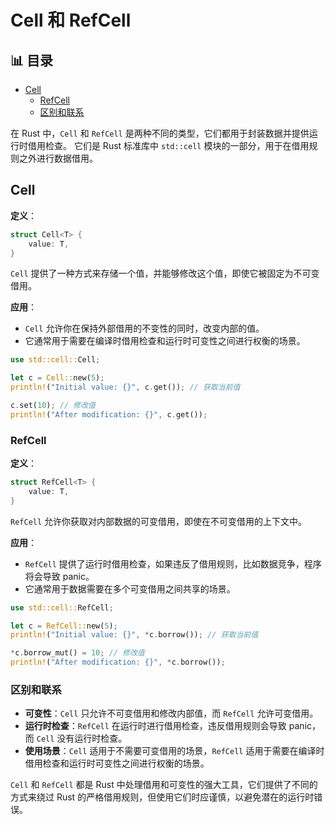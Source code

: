 ﻿# Cell 和 RefCell


## 📊 目录

- [Cell](#cell)
  - [RefCell](#refcell)
  - [区别和联系](#区别和联系)


在 Rust 中，`Cell` 和 `RefCell` 是两种不同的类型，它们都用于封装数据并提供运行时借用检查。
它们是 Rust 标准库中 `std::cell` 模块的一部分，用于在借用规则之外进行数据借用。

## Cell

**定义**：

```rust
struct Cell<T> {
    value: T,
}
```

`Cell` 提供了一种方式来存储一个值，并能够修改这个值，即使它被固定为不可变借用。

**应用**：

- `Cell` 允许你在保持外部借用的不变性的同时，改变内部的值。
- 它通常用于需要在编译时借用检查和运行时可变性之间进行权衡的场景。

```rust
use std::cell::Cell;

let c = Cell::new(5);
println!("Initial value: {}", c.get()); // 获取当前值

c.set(10); // 修改值
println!("After modification: {}", c.get());
```

### RefCell

**定义**：

```rust
struct RefCell<T> {
    value: T,
}
```

`RefCell` 允许你获取对内部数据的可变借用，即使在不可变借用的上下文中。

**应用**：

- `RefCell` 提供了运行时借用检查，如果违反了借用规则，比如数据竞争，程序将会导致 panic。
- 它通常用于数据需要在多个可变借用之间共享的场景。

```rust
use std::cell::RefCell;

let c = RefCell::new(5);
println!("Initial value: {}", *c.borrow()); // 获取当前值

*c.borrow_mut() = 10; // 修改值
println!("After modification: {}", *c.borrow());
```

### 区别和联系

- **可变性**：`Cell` 只允许不可变借用和修改内部值，而 `RefCell` 允许可变借用。
- **运行时检查**：`RefCell` 在运行时进行借用检查，违反借用规则会导致 panic，而 `Cell` 没有运行时检查。
- **使用场景**：`Cell` 适用于不需要可变借用的场景，`RefCell` 适用于需要在编译时借用检查和运行时可变性之间进行权衡的场景。

`Cell` 和 `RefCell` 都是 Rust 中处理借用和可变性的强大工具，它们提供了不同的方式来绕过 Rust 的严格借用规则，但使用它们时应谨慎，以避免潜在的运行时错误。
